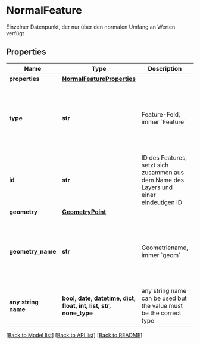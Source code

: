 # NormalFeature

Einzelner Datenpunkt, der nur über den normalen Umfang an Werten verfügt

## Properties
Name | Type | Description | Notes
------------ | ------------- | ------------- | -------------
**properties** | [**NormalFeatureProperties**](NormalFeatureProperties.md) |  | [optional] 
**type** | **str** | Feature-Feld, immer &#x60;Feature&#x60; | [optional]  if omitted the server will use the default value of "Feature"
**id** | **str** | ID des Features, setzt sich zusammen aus dem Name des Layers und einer eindeutigen ID | [optional] 
**geometry** | [**GeometryPoint**](GeometryPoint.md) |  | [optional] 
**geometry_name** | **str** | Geometriename, immer &#x60;geom&#x60; | [optional]  if omitted the server will use the default value of "geom"
**any string name** | **bool, date, datetime, dict, float, int, list, str, none_type** | any string name can be used but the value must be the correct type | [optional]

[[Back to Model list]](../README.md#documentation-for-models) [[Back to API list]](../README.md#documentation-for-api-endpoints) [[Back to README]](../README.md)


